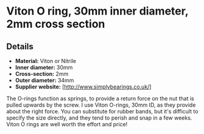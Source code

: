 # Viton O ring, 30mm inner diameter, 2mm cross section

## Details
*   **Material:** Viton or Nitrile
*   **Inner diameter:** 30mm
*   **Cross-section:** 2mm
*   **Outer diameter:** 34mm
*   **Supplier website:** [http://www.simplybearings.co.uk/]

The O-rings function as springs, to provide a return force on the nut that is pulled upwards by the screw.  I use Viton O-rings, 30mm ID, as they provide about the right force.  You can substitute for rubber bands, but it's difficult to specify the size directly, and they tend to perish and snap in a few weeks.  Viton O rings are well worth the effort and price!



